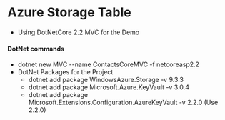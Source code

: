 # Azure Storage Table

- Using DotNetCore 2.2 MVC for the Demo

#### DotNet commands

- dotnet new MVC --name ContactsCoreMVC -f netcoreasp2.2
- DotNet Packages for the Project
  - dotnet add package WindowsAzure.Storage -v 9.3.3
  - dotnet add package Microsoft.Azure.KeyVault -v 3.0.4
  - dotnet add package Microsoft.Extensions.Configuration.AzureKeyVault -v  2.2.0 (Use 2.2.0)
